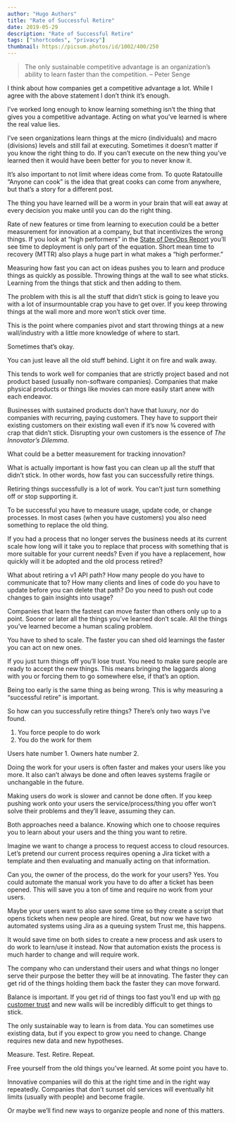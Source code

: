 ```yaml
---
author: "Hugo Authors"
title: "Rate of Successful Retire"
date: 2019-05-29
description: "Rate of Successful Retire"
tags: ["shortcodes", "privacy"]
thumbnail: https://picsum.photos/id/1002/400/250
---
```


> The only sustainable competitive advantage is an organization’s ability to learn faster than the competition. – Peter Senge

I think about how companies get a competitive advantage a lot. While I agree with the above statement I don’t think it’s enough.

I’ve worked long enough to know learning something isn’t the thing that gives you a competitive advantage. Acting on what you’ve learned is where the real value lies.

I’ve seen organizations learn things at the micro (individuals) and macro (divisions) levels and still fail at executing. Sometimes it doesn’t matter if you know the right thing to do. If you can’t execute on the new thing you’ve learned then it would have been better for you to never know it.

It’s also important to not limit where ideas come from. To quote Ratatouille “Anyone can cook” is the idea that great cooks can come from anywhere, but that’s a story for a different post.

The thing you have learned will be a worm in your brain that will eat away at every decision you make until you can do the right thing.

Rate of new features or time from learning to execution could be a better measurement for innovation at a company, but that incentivizes the wrong things. If you look at “high performers” in the [State of DevOps Report](https://cloud.google.com/devops/) you’ll see time to deployment is only part of the equation. Short mean time to recovery (MTTR) also plays a huge part in what makes a “high performer.”

Measuring how fast you can act on ideas pushes you to learn and produce things as quickly as possible. Throwing things at the wall to see what sticks. Learning from the things that stick and then adding to them.

The problem with this is all the stuff that didn’t stick is going to leave you with a lot of insurmountable crap you have to get over. If you keep throwing things at the wall more and more won’t stick over time.

This is the point where companies pivot and start throwing things at a new wall/industry with a little more knowledge of where to start.

Sometimes that’s okay.

You can just leave all the old stuff behind. Light it on fire and walk away.

This tends to work well for companies that are strictly project based and not product based (usually non-software companies). Companies that make physical products or things like movies can more easily start anew with each endeavor.

Businesses with sustained products don’t have that luxury, nor do companies with recurring, paying customers. They have to support their existing customers on their existing wall even if it’s now 3⁄4 covered with crap that didn’t stick. Disrupting your own customers is the essence of *The Innovator’s Dilemma*.

What could be a better measurement for tracking innovation?

What is actually important is how fast you can clean up all the stuff that didn’t stick. In other words, how fast you can successfully retire things.

Retiring things successfully is a lot of work. You can’t just turn something off or stop supporting it.

To be successful you have to measure usage, update code, or change processes. In most cases (when you have customers) you also need something to replace the old thing.

If you had a process that no longer serves the business needs at its current scale how long will it take you to replace that process with something that is more suitable for your current needs? Even if you have a replacement, how quickly will it be adopted and the old process retired?

What about retiring a v1 API path? How many people do you have to communicate that to? How many clients and lines of code do you have to update before you can delete that path? Do you need to push out code changes to gain insights into usage?

Companies that learn the fastest can move faster than others only up to a point. Sooner or later all the things you’ve learned don’t scale. All the things you’ve learned become a human scaling problem.

You have to shed to scale. The faster you can shed old learnings the faster you can act on new ones.

If you just turn things off you’ll lose trust. You need to make sure people are ready to accept the new things. This means bringing the laggards along with you or forcing them to go somewhere else, if that’s an option.

Being too early is the same thing as being wrong. This is why measuring a “successful retire” is important.

So how can you successfully retire things? There’s only two ways I’ve found.

1. You force people to do work
2. You do the work for them

Users hate number 1. Owners hate number 2.

Doing the work for your users is often faster and makes your users like you more. It also can’t always be done and often leaves systems fragile or unchangable in the future.

Making users do work is slower and cannot be done often. If you keep pushing work onto your users the service/process/thing you offer won’t solve their problems and they’ll leave, assuming they can.

Both approaches need a balance. Knowing which one to choose requires you to learn about your users and the thing you want to retire.

Imagine we want to change a process to request access to cloud resources. Let’s pretend our current process requires opening a Jira ticket with a template and then evaluating and manually acting on that information.

Can you, the owner of the process, do the work for your users? Yes. You could automate the manual work you have to do after a ticket has been opened. This will save you a ton of time and require no work from your users.

Maybe your users want to also save some time so they create a script that opens tickets when new people are hired. Great, but now we have two automated systems using Jira as a queuing system Trust me, this happens.

It would save time on both sides to create a new process and ask users to do work to learn/use it instead. Now that automation exists the process is much harder to change and will require work.

The company who can understand their users and what things no longer serve their purpose the better they will be at innovating. The faster they can get rid of the things holding them back the faster they can move forward.

Balance is important. If you get rid of things too fast you’ll end up with [no customer trust](https://killedbygoogle.com/) and new walls will be incredibly difficult to get things to stick.

The only sustainable way to learn is from data. You can sometimes use existing data, but if you expect to grow you need to change. Change requires new data and new hypotheses.

Measure. Test. Retire. Repeat.

Free yourself from the old things you’ve learned. At some point you have to.

Innovative companies will do this at the right time and in the right way repeatedly. Companies that don’t sunset old services will eventually hit limits (usually with people) and become fragile.

Or maybe we’ll find new ways to organize people and none of this matters.
